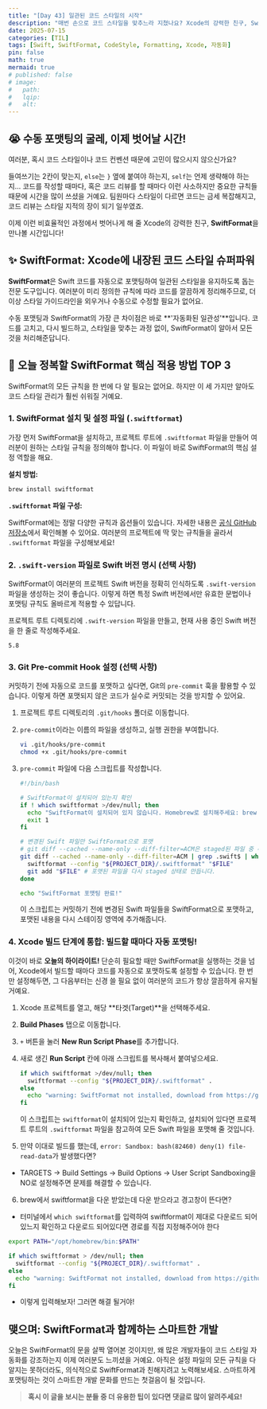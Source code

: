 ```yaml
---
title: "[Day 43] 일관된 코드 스타일의 시작"
description: "매번 손으로 코드 스타일을 맞추느라 지쳤나요? Xcode의 강력한 친구, SwiftFormat을 만나 일관된 코드 스타일을 자동으로 유지하는 신세계를 경험한 후기를 공유합니다."
date: 2025-07-15
categories: [TIL]
tags: [Swift, SwiftFormat, CodeStyle, Formatting, Xcode, 자동화]
pin: false
math: true
mermaid: true
# published: false
# image:
#   path:
#   lqip: 
#   alt: 
---
```


## 😭 수동 포맷팅의 굴레, 이제 벗어날 시간!

여러분, 혹시 코드 스타일이나 코드 컨벤션 때문에 고민이 많으시지 않으신가요?

들여쓰기는 2칸이 맞는지, `else`는 `}` 옆에 붙여야 하는지, `self`는 언제 생략해야 하는지... 코드를 작성할 때마다, 혹은 코드 리뷰를 할 때마다 이런 사소하지만 중요한 규칙들 때문에 시간을 많이 쓰셨을 거예요. 팀원마다 스타일이 다르면 코드는 금세 복잡해지고, 코드 리뷰는 스타일 지적의 장이 되기 일쑤였죠.

이제 이런 비효율적인 과정에서 벗어나게 해 줄 Xcode의 강력한 친구, **SwiftFormat**을 만나볼 시간입니다!

## ✨ SwiftFormat: Xcode에 내장된 코드 스타일 슈퍼파워

**SwiftFormat**은 Swift 코드를 자동으로 포맷팅하여 일관된 스타일을 유지하도록 돕는 전문 도구입니다. 여러분이 미리 정의한 규칙에 따라 코드를 깔끔하게 정리해주므로, 더 이상 스타일 가이드라인을 외우거나 수동으로 수정할 필요가 없어요.

수동 포맷팅과 SwiftFormat의 가장 큰 차이점은 바로 **'자동화된 일관성'**입니다. 코드를 고치고, 다시 빌드하고, 스타일을 맞추는 과정 없이, SwiftFormat이 알아서 모든 것을 처리해준답니다.

## 🚀 오늘 정복할 SwiftFormat 핵심 적용 방법 TOP 3

SwiftFormat의 모든 규칙을 한 번에 다 알 필요는 없어요. 하지만 이 세 가지만 알아도 코드 스타일 관리가 훨씬 쉬워질 거예요.

### 1. SwiftFormat 설치 및 설정 파일 (`.swiftformat`)

가장 먼저 SwiftFormat을 설치하고, 프로젝트 루트에 `.swiftformat` 파일을 만들어 여러분이 원하는 스타일 규칙을 정의해야 합니다. 이 파일이 바로 SwiftFormat의 핵심 설정 역할을 해요.

**설치 방법:**

```bash
brew install swiftformat
```

**`.swiftformat` 파일 구성:**

SwiftFormat에는 정말 다양한 규칙과 옵션들이 있습니다. 자세한 내용은 [공식 GitHub 저장소](https://github.com/nicklockwood/SwiftFormat/blob/main/Rules.md)에서 확인해볼 수 있어요. 여러분의 프로젝트에 딱 맞는 규칙들을 골라서 `.swiftformat` 파일을 구성해보세요!

### 2. `.swift-version` 파일로 Swift 버전 명시 (선택 사항)

SwiftFormat이 여러분의 프로젝트 Swift 버전을 정확히 인식하도록 `.swift-version` 파일을 생성하는 것이 좋습니다. 이렇게 하면 특정 Swift 버전에서만 유효한 문법이나 포맷팅 규칙도 올바르게 적용할 수 있답니다.

프로젝트 루트 디렉토리에 `.swift-version` 파일을 만들고, 현재 사용 중인 Swift 버전을 한 줄로 작성해주세요.

```
5.8
```

### 3. Git Pre-commit Hook 설정 (선택 사항)

커밋하기 전에 자동으로 코드를 포맷하고 싶다면, Git의 `pre-commit` 훅을 활용할 수 있습니다. 이렇게 하면 포맷되지 않은 코드가 실수로 커밋되는 것을 방지할 수 있어요.

1.  프로젝트 루트 디렉토리의 `.git/hooks` 폴더로 이동합니다.
2.  `pre-commit`이라는 이름의 파일을 생성하고, 실행 권한을 부여합니다.

    ```bash
    vi .git/hooks/pre-commit
    chmod +x .git/hooks/pre-commit
    ```

3.  `pre-commit` 파일에 다음 스크립트를 작성합니다.

    ```bash
    #!/bin/bash

    # SwiftFormat이 설치되어 있는지 확인
    if ! which swiftformat >/dev/null; then
      echo "SwiftFormat이 설치되어 있지 않습니다. Homebrew로 설치해주세요: brew install swiftformat"
      exit 1
    fi

    # 변경된 Swift 파일만 SwiftFormat으로 포맷
    # git diff --cached --name-only --diff-filter=ACM은 staged된 파일 중 추가/수정된 파일만 가져옵니다.
    git diff --cached --name-only --diff-filter=ACM | grep .swift$ | while read FILE; do
      swiftformat --config "${PROJECT_DIR}/.swiftformat" "$FILE"
      git add "$FILE" # 포맷된 파일을 다시 staged 상태로 만듭니다.
    done

    echo "SwiftFormat 포맷팅 완료!"
    ```

    이 스크립트는 커밋하기 전에 변경된 Swift 파일들을 SwiftFormat으로 포맷하고, 포맷된 내용을 다시 스테이징 영역에 추가해줍니다.

### 4. Xcode 빌드 단계에 통합: 빌드할 때마다 자동 포맷팅!

이것이 바로 **오늘의 하이라이트!** 단순히 필요할 때만 SwiftFormat을 실행하는 것을 넘어, Xcode에서 빌드할 때마다 코드를 자동으로 포맷하도록 설정할 수 있습니다. 한 번만 설정해두면, 그 다음부터는 신경 쓸 필요 없이 여러분의 코드가 항상 깔끔하게 유지될 거예요.

1.  Xcode 프로젝트를 열고, 해당 **타겟(Target)**을 선택해주세요.
2.  **Build Phases** 탭으로 이동합니다.
3.  `+` 버튼을 눌러 **New Run Script Phase**를 추가합니다.
4.  새로 생긴 **Run Script** 칸에 아래 스크립트를 복사해서 붙여넣으세요.

    ```bash
    if which swiftformat >/dev/null; then
      swiftformat --config "${PROJECT_DIR}/.swiftformat" .
    else
      echo "warning: SwiftFormat not installed, download from https://github.com/nicklockwood/SwiftFormat"
    fi
    ```

    이 스크립트는 `swiftformat`이 설치되어 있는지 확인하고, 설치되어 있다면 프로젝트 루트의 `.swiftformat` 파일을 참고하여 모든 Swift 파일을 포맷해 줄 것입니다.
    
5. 만약 이대로 빌드를 했는데, `error: Sandbox: bash(82460) deny(1) file-read-data`가 발생했다면?

 - TARGETS -> Build Settings -> Build Options -> User Script Sandboxing을 NO로 설정해주면 문제를 해결할 수 있습니다.

6. brew에서 swiftformat을 다운 받았는데 다운 받으라고 경고창이 뜬다면?

- 터미널에서 `which swiftformat`를 입력하여 swiftformat이 제대로 다운로드 되어있느지 확인하고 다운로드 되어있다면 경로를 직접 지정해주어야 한다
```bash
export PATH="/opt/homebrew/bin:$PATH"

if which swiftformat > /dev/null; then
  swiftformat --config "${PROJECT_DIR}/.swiftformat" .
else
  echo "warning: SwiftFormat not installed, download from https://github.com/nicklockwood/SwiftFormat"
fi
```
- 이렇게 입력해보자! 그러면 해결 될거야!

## 맺으며: SwiftFormat과 함께하는 스마트한 개발

오늘은 SwiftFormat의 문을 살짝 열어본 것이지만, 왜 많은 개발자들이 코드 스타일 자동화를 강조하는지 이제 여러분도 느끼셨을 거예요. 아직은 설정 파일의 모든 규칙을 다 알지는 못하더라도, 의식적으로 SwiftFormat과 친해지려고 노력해보세요. 스마트하게 포맷팅하는 것이 스마트한 개발 문화를 만드는 첫걸음이 될 것입니다.

> **혹시 이 글을 보시는 분들 중 더 유용한 팁이 있다면 댓글로 많이 알려주세요!**